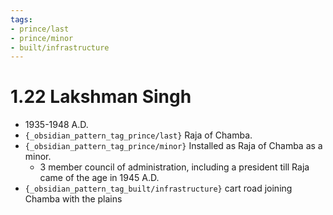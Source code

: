 ```yaml
---
tags:
- prince/last
- prince/minor
- built/infrastructure
---
```

   
# 1.22 Lakshman Singh   
* 1935-1948 A.D.   
* `{_obsidian_pattern_tag_prince/last}` Raja of Chamba.   
* `{_obsidian_pattern_tag_prince/minor}` Installed as Raja of Chamba as a minor.   
    * 3 member council of administration, including a president till Raja came of the age in 1945 A.D.   
* `{_obsidian_pattern_tag_built/infrastructure}` cart road joining Chamba with the plains